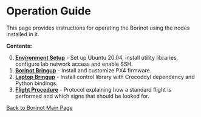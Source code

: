 # Operation Guide

This page provides instructions for operating the Borinot using the nodes installed in it.

**Contents:**

0. [**Environment Setup**](0_environment_setup.md) - Set up Ubuntu 20.04, install utility libraries, configure lab network access and enable SSH.  
1. [**Borinot Bringup**](1_borinot_bringup.md) - Install and customize PX4 firmware.
2. [**Laptop Bringup**](2_laptop_bringup.md) - Install control library with Crocoddyl dependency and Python bindings.  
3. [**Flight Procedure**](3_flight_procedure.md) - Protocol explaining how a standard flight is performed and which signs that should be looked for.

[Back to Borinot Main Page](../README.md)